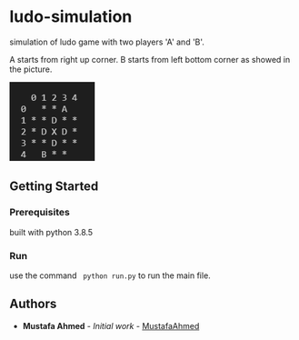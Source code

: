 # ludo-simulation
simulation of ludo game with two players 'A' and 'B'.

A starts from right up corner. B starts from left bottom corner as showed in the picture.

![Screenshot](screenshot.png)


## Getting Started

### Prerequisites

built with python 3.8.5

### Run

use the command  ``` python run.py``` to run the main file.

## Authors

* **Mustafa Ahmed** - *Initial work* - [MustafaAhmed](https://github.com/MustafaAhmed20/)

